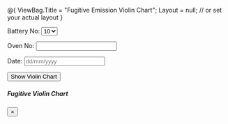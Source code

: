 @{
    ViewBag.Title = "Fugitive Emission Violin Chart";
    Layout = null; // or set your actual layout
}

<!-- Include Plotly JS -->
<script src="https://cdn.plot.ly/plotly-latest.min.js"></script>
<script src="https://code.jquery.com/jquery-3.6.0.min.js"></script>

<!-- Example Inputs -->
<label>Battery No:</label>
<select id="battery_no">
    <option value="10">10</option>
    <option value="11">11</option>
</select>

<label>Oven No:</label>
<input type="text" id="oven_no" />

<label>Date:</label>
<input type="text" id="date" placeholder="dd/mm/yyyy" />

<!-- Hidden or dropdown for Area -->
<input type="hidden" id="plant_area" value="B10" />

<button onclick="Get_Fugitive_Violin_Chart()">Show Violin Chart</button>

<!-- Modal -->
<div class="modal" tabindex="-1" role="dialog" id="FugitiveModal">
    <div class="modal-dialog" style="max-width: 900px;" role="document">
        <div class="modal-content">
            <div class="modal-header">
                <h5 class="modal-title">Fugitive Violin Chart</h5>
                <button type="button" class="close" data-dismiss="modal" onclick="$('#FugitiveModal').hide()">×</button>
            </div>
            <div class="modal-body">
                <div id="modalPushCurrentChart1" style="width: 100%; height: 500px;"></div>
            </div>
        </div>
    </div>
</div>

<!-- Main JavaScript -->
<script type="text/javascript">
    function Get_Fugitive_Violin_Chart() {
        var pOvenNo = $('#oven_no').val();
        var pDate = $('#date').val();
        var pBatteryNo = $('#battery_no').val();
        var Area = $('#plant_area').val(); // Make sure this is defined

        if (!pOvenNo || !pDate) {
            alert("Please enter oven number and date.");
            return;
        }

        $('#FugitiveModal').show();
        $('.modal-title').text("Oven No " + pOvenNo);
        Plotly.purge('modalPushCurrentChart1');

        $.post('@Url.Action("Get_Fugitive_Violin_Chart")', {
            'pTimestamp': pDate,
            'pOvenNo': pOvenNo,
            'pBatteryNo': pBatteryNo,
            'pPlantName': Area
        }, function (jData) {
            if (!jData || jData.length === 0 || jData.success === false) {
                alert("No data or error: " + (jData.message || "Unknown error"));
                return;
            }

            var values = jData.map(item => item.PUSH_FORCE);
            var labels = jData.map(item => item.DATETIME);

            var dataPlot = [{
                type: 'violin',
                y: values,
                x: labels,
                box: { visible: true },
                line: { color: 'blue' },
                meanline: { visible: true }
            }];

            var layout = {
                title: "Fugitive Violin Chart",
                yaxis: { zeroline: false, title: "Push Force" },
                xaxis: { title: "Date" }
            };

            Plotly.newPlot('modalPushCurrentChart1', dataPlot, layout);
        }).fail(function (xhr, status, error) {
            alert("Error occurred: " + xhr.responseText);
        });
    }
</script>

<!-- Optional Bootstrap (if you're using Bootstrap modal) -->
<link href="https://cdn.jsdelivr.net/npm/bootstrap@4.6.2/dist/css/bootstrap.min.css" rel="stylesheet" />
<script src="https://cdn.jsdelivr.net/npm/bootstrap@4.6.2/dist/js/bootstrap.bundle.min.js"></script>